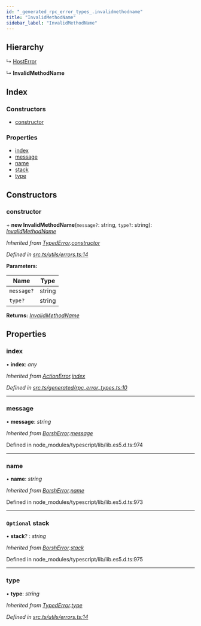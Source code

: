 ```yaml
---
id: "_generated_rpc_error_types_.invalidmethodname"
title: "InvalidMethodName"
sidebar_label: "InvalidMethodName"
---
```


## Hierarchy

  ↳ [HostError](_generated_rpc_error_types_.hosterror.md)

  ↳ **InvalidMethodName**

## Index

### Constructors

* [constructor](_generated_rpc_error_types_.invalidmethodname.md#constructor)

### Properties

* [index](_generated_rpc_error_types_.invalidmethodname.md#index)
* [message](_generated_rpc_error_types_.invalidmethodname.md#message)
* [name](_generated_rpc_error_types_.invalidmethodname.md#name)
* [stack](_generated_rpc_error_types_.invalidmethodname.md#optional-stack)
* [type](_generated_rpc_error_types_.invalidmethodname.md#type)

## Constructors

###  constructor

\+ **new InvalidMethodName**(`message?`: string, `type?`: string): *[InvalidMethodName](_generated_rpc_error_types_.invalidmethodname.md)*

*Inherited from [TypedError](_utils_errors_.typederror.md).[constructor](_utils_errors_.typederror.md#constructor)*

*Defined in [src.ts/utils/errors.ts:14](https://github.com/nearprotocol/nearlib/blob/bf1ce09/src.ts/utils/errors.ts#L14)*

**Parameters:**

Name | Type |
------ | ------ |
`message?` | string |
`type?` | string |

**Returns:** *[InvalidMethodName](_generated_rpc_error_types_.invalidmethodname.md)*

## Properties

###  index

• **index**: *any*

*Inherited from [ActionError](_generated_rpc_error_types_.actionerror.md).[index](_generated_rpc_error_types_.actionerror.md#index)*

*Defined in [src.ts/generated/rpc_error_types.ts:10](https://github.com/nearprotocol/nearlib/blob/bf1ce09/src.ts/generated/rpc_error_types.ts#L10)*

___

###  message

• **message**: *string*

*Inherited from [BorshError](_utils_serialize_.borsherror.md).[message](_utils_serialize_.borsherror.md#message)*

Defined in node_modules/typescript/lib/lib.es5.d.ts:974

___

###  name

• **name**: *string*

*Inherited from [BorshError](_utils_serialize_.borsherror.md).[name](_utils_serialize_.borsherror.md#name)*

Defined in node_modules/typescript/lib/lib.es5.d.ts:973

___

### `Optional` stack

• **stack**? : *string*

*Inherited from [BorshError](_utils_serialize_.borsherror.md).[stack](_utils_serialize_.borsherror.md#optional-stack)*

Defined in node_modules/typescript/lib/lib.es5.d.ts:975

___

###  type

• **type**: *string*

*Inherited from [TypedError](_utils_errors_.typederror.md).[type](_utils_errors_.typederror.md#type)*

*Defined in [src.ts/utils/errors.ts:14](https://github.com/nearprotocol/nearlib/blob/bf1ce09/src.ts/utils/errors.ts#L14)*
